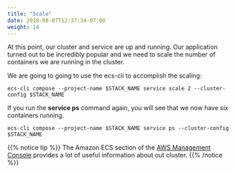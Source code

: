 ```yaml
---
title: "Scale"
date: 2018-08-07T12:37:34-07:00
weight: 14
---
```


At this point, our cluster and service are up and running. Our application turned out to be incredibly popular
and we need to scale the number of containers we are running in the cluster.

We are going to going to use the ecs-cli to accomplish the scaling:


```
ecs-cli compose --project-name $STACK_NAME service scale 2 --cluster-config $STACK_NAME
```

If you run the **service ps** command again, you will see that we now have six containers running.

```
ecs-cli compose --project-name $STACK_NAME service ps --cluster-config $STACK_NAME
```

{{% notice tip %}}
The Amazon ECS section of the [AWS Management Console](https://console.aws.amazon.com/ecs/home) provides a lot of useful information about out cluster.
{{% /notice %}}


